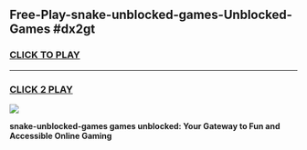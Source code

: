 
## Free-Play-snake-unblocked-games-Unblocked-Games #dx2gt
<h3>
<a href="https://news.freeplayer.one?title=snake-unblocked-games&ref=8M">CLICK TO PLAY</a></h3>
<hr>

<h3>
<a href="https://news.freeplayer.one?title=snake-unblocked-games&ref=8M">CLICK 2 PLAY</a>
  
</h3>

<a href="https://news.freeplayer.one?title=snake-unblocked-games&ref=8M"><img src="https://clearcache.store/games.png"></a>


**snake-unblocked-games games unblocked: Your Gateway to Fun and Accessible Online Gaming**
